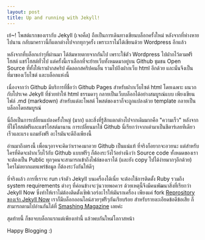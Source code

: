 ```yaml
---
layout: post
title: Up and running with Jekyll!
---
```


เย้~! โพสต์แรกของเรากับ Jekyll (เจอคิ้ล) ถือเป็นการเดินทางเขียนบล็อกครั้งใหม่ หลังจากที่ห่างหายไปนาน กลับมาคราวนี้ก็แตกต่างไปจากทุกๆครั้ง เพราะเราไม่ได้เขียนด้วย Wordpress อีกแล้ว

หลังจากที่บล็อกเก่าๆที่ผ่านมา ได้ล้มหายตายจากกันไป เพราะใช้ตัว Wordpress ไปฝากไว้ตามฟรีโฮสต์ แชร์โฮสต์ทั่วไป แต่ครั้งนี้เราเลือกที่จะย้ายเว็บทั้งหมดมาอยู่บน Github ชุมชน Open Source ที่ทั้งให้เราฝากสคริป คัดลอกสคริปคนอื่น รวมไปถึงฝากเว็บ html อีกด้วย และนั่นจึงเป็นที่มาของเว็บไซต์ และบล็อกแห่งนี้

เนื่องจากว่า Github มีบริการที่ชื่อว่า Github Pages สำหรับฝากเว็บไซต์ html โดยเฉพาะ ผนวกกับโปรเจค Jekyll ที่ช่วยทำให้ html ธรรมดาๆ กลายเป็นเว็บบล็อกได้อย่างสมบูรณ์แบบ เพียงเขียนไฟล์ .md (markdown) สำหรับแต่ละโพสต์ โพสต์ของเราก็จะถูกแปลงด้วย template กลายเป็นบล็อกโดยสมบูรณ์

นี่ถือเป็นการเปลี่ยนแปลงครั้งใหญ่ (มาก) และสิ่งที่รู้สึกแตกต่างไปจากเดิมมากคือ "ความเร็ว" หลังจากที่ใช้โฮสต์ฟรีและแชร์โฮสต์มานาน การเปลี่ยนมาใช้ Github นี่เรียกว่าจากเต่ามาเป็นชีตาร์เลยทีเดียว เร็วและแรง แถมยังฟรี อะไรมันจะดีถึงเพียงนี้

อ่านมาถึงตรงนี้ เพื่อนๆอาจจะคิดว่าเราคงมาอวย Github เป็นแน่แท้ ที่จริงก็อยากจะอวยนะ แต่สำหรับใครที่คิดจะฝากเว็บไว้กับ Github แบบฟรีๆ ก็ต้องระวังไว้อย่างนึงว่า Source code ทั้งหมดของเราจะต้องเป็น Public ทุกๆคนจะสามารถเข้าถึงไฟล์ของเราได้ (และยัง copy ไปได้ง่ายมากๆอีกด้วย) ใครไม่อยากเผยแพร่ข้อมูล ก็ต้องระวังกันให้ดีๆ

ที่จริงแล้ว การที่เราจะ run เจ้าตัว Jekyll บนเครื่องได้เนี่ย จะต้องใช้การติดตั้ง Ruby รวมถึง system requirements ต่างๆ ที่ค่อนข้างจะวุ่นวายพอควร ด้วยเหตุนี้จึงมีคนพัฒนาสิ่งที่เรียกว่า Jekyll Now ซึ่งทำให้เราไม่ต้องติดตั้งเซิฟเวอร์อะไรให้มันรกเครื่อง เพียงแค่ fork [Reprository ของเจ้า Jekyll Now](https://github.com/barryclark/jekyll-now) เราก็มีบล็อกออนไลน์สวยๆฟรีๆกันเรียบร้อย สำหรับรายละเอียดข้อดีข้อเสีย ก็สามารถตามไปอ่านกันได้ที่ [Smashing Magazine](https://www.smashingmagazine.com/2014/08/build-blog-jekyll-github-pages/) เลยค่ะ

สุดท้ายนี้ ก็ขอจบบล็อกแรกแต่เพียงเท่านี้ แล้วพบกันใหม่โอกาสหน้า

Happy Blogging :)

